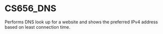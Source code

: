 # CS656_DNS
Performs DNS look up for a website and shows the preferred IPv4 address based on least connection time.
